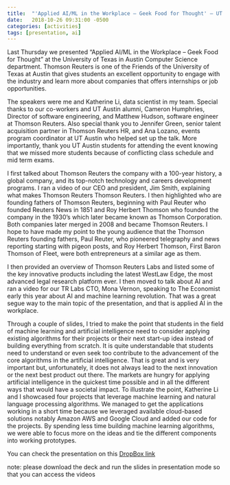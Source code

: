 ```yaml
---
title:  "'Applied AI/ML in the Workplace – Geek Food for Thought' – UT Austin presentation"
date:   2018-10-26 09:31:00 -0500
categories: [activities]
tags: [presentation, ai]
---
```


Last Thursday we presented “Applied AI/ML in the Workplace –
Geek Food for Thought” at the University of Texas in Austin Computer Science department. Thomson Reuters is one of the Friends of the University of Texas at Austin that gives students an excellent opportunity to engage with the industry and learn more about companies that offers internships or job opportunities.

The speakers were me and Katherine Li, data scientist in my team. Special thanks to our co-workers and UT Austin alumni, Cameron Humphries, Director of software engineering, and Matthew Hudson, software engineer at Thomson Reuters. Also special thank you to Jennifer Green, senior talent acquisition partner in Thomson Reuters HR, and Ana Lozano, events program coordinator at UT Austin who helped set up the talk. More importantly, thank you UT Austin students for attending the event knowing that we missed more students because of conflicting class schedule and mid term exams.

I first talked about Thomson Reuters the company with a 100-year history, a global company, and its top-notch technology and careers development programs. I ran a video of our CEO and president, Jim Smith, explaining what makes Thomson Reuters Thomson Reuters. I then highlighted who are founding fathers of Thomson Reuters, beginning with Paul Reuter who founded Reuters News in 1851 and Roy Herbert Thomson who founded the company in the 1930’s which later became known as Thomson Corporation. Both companies later merged in 2008 and became Thomson Reuters. I hope to have made my point to the young audience that the Thomson Reuters founding fathers, Paul Reuter, who pioneered telegraphy and news reporting starting with pigeon posts, and Roy Herbert Thomson, First Baron Thomson of Fleet, were both entrepreneurs at a similar age as them.

I then provided an overview of Thomson Reuters Labs and listed some of the key innovative products including the latest WestLaw Edge, the most advanced legal research platform ever. I then moved to talk about AI and ran a video for our TR Labs CTO, Mona Vernon, speaking to The Economist early this year about AI and machine learning revolution. That was a great segue way to the main topic of the presentation, and that is applied AI in the workplace.

Through a couple of slides, I tried to make the point that students in the field of machine learning and artificial intelligence need to consider applying existing algorithms for their projects or their next start-up idea instead of building everything from scratch. It is quite understandable that students need to understand or even seek too contribute to the advancement of the core algorithms in the artificial intelligence. That is great and is very important but, unfortunately, it does not always lead to the next innovation or the next best product out there. The markets are hungry for applying artificial intelligence in the quickest time possible and in all the different ways that would have a societal impact. To illustrate the point, Katherine Li and I showcased four projects that leverage machine learning and natural language processing algorithms. We managed to get the applications working in a short time because we leveraged available cloud-based solutions notably Amazon AWS and Google Cloud and added our code for the projects. By spending less time building machine learning algorithms, we were able to focus more on the ideas and tie the different components into working prototypes.

You can check the presentation on this [DropBox link](https://www.dropbox.com/s/qatw9zmzmksbi2d/tarek_utaustin_presentation_2018.pptx?dl=0) 

note: please download the deck and run the slides in presentation mode so that you can access the videos
